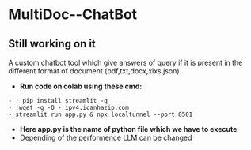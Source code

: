 # MultiDoc--ChatBot 
## Still working on it
A custom chatbot tool which give answers of query if it is present in the different format of document (pdf,txt,docx,xlxs,json).
- **Run code on colab using these cmd:**
```
- ! pip install streamlit -q
- !wget -q -O - ipv4.icanhazip.com
- streamlit run app.py & npx localtunnel --port 8501
```
-  **Here app.py is the name of python file which we have to execute**
- Depending of the performence LLM can be changed
